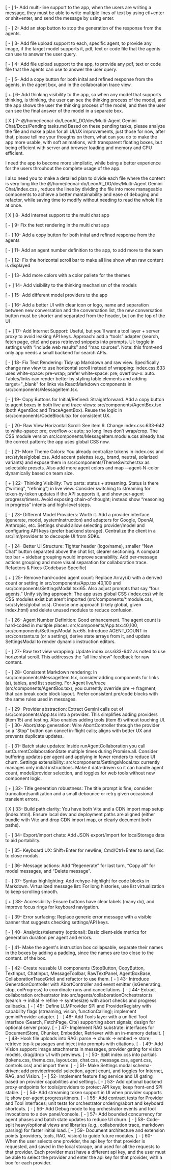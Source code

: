 [ - ] 1- Add multi-line support to the app, when the users are writing a message, they must be able to write multiple lines of text by using ctl+enter or shit+enter, and send the message by using enter.

[ - ] 2- Add an stop button to stop the generation of the response from the agents.

[ - ] 3- Add file upload support to each, specific agent, to provide any image, if the target model supports it, pdf, text or code file that the agents can use to answer the user query.

[ - ] 4- Add file upload support to the app, to provide any pdf, text or code file that the agents can use to answer the user query.

[ - ] 5- Add a copy button for both inital and refined response from the agents, in the agent box, and in the collaboration trace view.

[ + ] 6- Add thinking visibility to the app, so when any model that supports thinking, is thinking, the user can see the thinking process of the model, and the app shows the user the thinking process of the model, and then the user can see the final answer of the model in a separate box.

[ X ] 7- @/home/leonai-do/LeonAI_DO/dev/Multi-Agent Gemini Chat/Docs/Pending tasks.md Based on these pending tasks, please analyze the file and make a plan for all UI/UX improvements, just those for now, after that, please tell me your thougths on them, what can you do to make the app more usable, with soft animations, with transparent floating boxes, but being efficient with server and browser loading and memory and CPU efficient.

I need the app to become more simplistic, while being a better experience for the users throuhout the complete usage of the app.

I also need you to make a detailed plan to divide each file where the content is very long like the @/home/leonai-do/LeonAI_DO/dev/Multi-Agent Gemini Chat/index.css , reduce the lines by dividing the file into more manageable components to achieve a better mantainability and ease of debuging and refactor, while saving time to modify without needing to read the whole file at once.

[ X ] 8- Add internet support to the multi chat app

[ - ] 9- Fix the text rendering in the multi chat app
 
[ - ] 10- Add a copy button for both inital and refined response from the agents

[ - ] 11- Add an agent number definition to the app, to add more to the team

[ - ] 12- Fix the horizontal scroll bar to make all line show when raw content is displayed

[ - ] 13- Add more colors with a color pallete for the themes

[ + ] 14- Add visibility to the thinking mechanism of the models

[ - ] 15- Add different model providers to the app

[ - ] 16- Add a better UI with clear icon or logo, name and separation between new conversation and the conversation list, the new conversation button must be shorter and separated from the header, but on the top of the UI

[ + ] 17- Add Internet Support: Useful, but you’ll want a tool layer + server proxy to avoid leaking API keys. Approach: add a “tools” adapter (search, fetch page, cite) and pass retrieved snippets into prompts. UI: toggle in settings with “include web results” and “max sources”. Note: this front‑end only app needs a small backend for search APIs.

[ - ] 18- Fix Text Rendering: Tidy up Markdown and raw view. Specifically change raw view to use horizontal scroll instead of wrapping: index.css:633 uses white-space: pre-wrap; prefer white-space: pre; overflow-x: auto. Tables/links can render better by styling table elements and adding target="_blank" for links via ReactMarkdown components in src/components/MessageItem.tsx.

[ - ] 19- Copy Buttons for Initial/Refined: Straightforward. Add a copy button to agent boxes in both live and trace views: src/components/AgentBox.tsx (both AgentBox and TraceAgentBox). Reuse the logic in src/components/CodeBlock.tsx for consistent UX.

[ - ] 20- Raw View Horizontal Scroll: See item 9. Change index.css:633-642 to white-space: pre; overflow-x: auto; so long lines don’t wrap/crop. The CSS module version src/components/MessageItem.module.css already has the correct pattern; the app uses global CSS now.

[ - ] 21- More Theme Colors: You already centralize tokens in index.css and src/styles/global.css. Add accent palettes (e.g., brand, neutral, solarized variants) and expose them in src/components/ThemeSwitcher.tsx as selectable presets. Also add more agent colors and map --agent-N-color dynamically based on team size.

[ + ] 22- Thinking Visibility: Two parts: status + streaming. Status is there (“writing”, “refining”) in live view. Consider switching to streaming for token‑by‑token updates if the API supports it, and show per‑agent progress/timers. Avoid exposing chain‑of‑thought; instead show “reasoning in progress” intents and high‑level steps.

[ - ] 23- Different Model Providers: Worth it. Add a provider interface (generate, model, systemInstruction) and adapters for Google, OpenAI, Anthropic, etc. Settings should allow selecting provider/model and configuring API keys (prefer backend storage). Centralize the client in a src/llm/provider.ts to decouple UI from SDKs.

[ - ] 24- Better UI Structure: Tighter header (logo/name), smaller “New Chat” button separated above the chat list, clearer sectioning. A compact top bar + sidebar grouping would improve scanability. Add per‑message actions grouping and more visual separation for collaboration trace.
Refactors & Fixes (Codebase‑Specific)

[ + ] 25- Remove hard‑coded agent count: Replace Array(4) with a derived count or setting in src/components/App.tsx:40,100 and src/components/SettingsModal.tsx:65. Also adjust prompts that say “four agents.”
Unify styling approach: The app uses global CSS (index.css) while CSS modules exist but aren’t imported (src/components/*.module.css, src/styles/global.css). Choose one approach (likely global, given index.html) and delete unused modules to reduce confusion.

[ - ] 26- Agent Number Definition: Good enhancement. The agent count is hard‑coded in multiple places: src/components/App.tsx:40,100, src/components/SettingsModal.tsx:65. Introduce AGENT_COUNT in src/constants.ts (or a setting), derive state arrays from it, and update SettingsModal to render dynamic instruction editors.

[ - ] 27- Raw text view wrapping: Update index.css:633-642 as noted to use horizontal scroll. This addresses the “all line show” feedback for raw content.

[ - ] 28- Consistent Markdown rendering: In src/components/MessageItem.tsx, consider adding components for links (a), tables, and list spacing. For Agent live/trace (src/components/AgentBox.tsx), you currently override pre → fragment; that can break code block layout. Prefer consistent pre/code blocks with the same rules used in messages.

[ - ] 29- Provider abstraction: Extract Gemini calls out of src/components/App.tsx into a provider. This simplifies adding providers (item 15) and testing. Also enables adding tools (item 8) without touching UI.
[ - ] 30- Abort/stop generation: Wire AbortController through the provider so a “Stop” button can cancel in‑flight calls; aligns with better UX and prevents duplicate updates.

[ - ] 31- Batch state updates: Inside runAgentCollaboration you call setCurrentCollaborationState multiple times during Promise.all. Consider buffering updates per agent and applying in fewer renders to reduce UI churn.
Settings extensibility: src/components/SettingsModal.tsx currently manages only initial instructions. Make it data‑driven so it can handle agent count, model/provider selection, and toggles for web tools without new component logic.

[ + ] 32- Title generation robustness: The title prompt is fine; consider truncation/sanitization and a small debounce or retry given occasional transient errors.

[ X ] 33- Build path clarity: You have both Vite and a CDN import map setup (index.html). Ensure local dev and deployment paths are aligned (either bundle with Vite and drop CDN import map, or clearly document both paths).

[ - ] 34- Export/import chats: Add JSON export/import for localStorage data to aid portability.

[ - ] 35- Keyboard UX: Shift+Enter for newline, Cmd/Ctrl+Enter to send, Esc to close modals.

[ - ] 36- Message actions: Add “Regenerate” for last turn, “Copy all” for model messages, and “Delete message”.

[ - ] 37- Syntax highlighting: Add rehype-highlight for code blocks in Markdown.
Virtualized message list: For long histories, use list virtualization to keep scrolling smooth.

[ + ] 38- Accessibility: Ensure buttons have clear labels (many do), and improve focus rings for keyboard navigation.

[ - ] 39- Error surfacing: Replace generic error message with a visible banner that suggests checking settings/API keys.

[ - ] 40- Analytics/telemetry (optional): Basic client‑side metrics for generation duration per agent and errors.

[ - ] 41- Make the agent's instruction box collapsable, separate their names in the boxes by adding a padding, since the names are too close to the content. of the box.

[ - ] 42- Create reusable UI components (StopButton, CopyButton, TextInput, ChatInput, MessageToolbar, RawTextPanel, AgentBoxBase, CollaborationTraceGrid) and refactor to use them.
[ - ] 43- Introduce GenerationController with AbortController and event emitter (isGenerating, stop, onProgress) to coordinate runs and cancellations.
[ - ] 44- Extract collaboration orchestrator into src/agents/collaborationOrchestrator.ts (search → initial → refine → synthesize) with abort checks and progress callbacks.
[ - ] 45- Define LLMProvider SPI and ProviderRegistry with capability flags (streaming, vision, functionCalling); implement geminiProvider adapter.
[ - ] 46- Add Tools layer with a unified Tool interface (Search, FetchPage, Cite) supporting abort signals; design for optional server proxy.
[ - ] 47- Implement RAG substrate: interfaces for DocumentStore, Chunker, Embedder, Retriever with an in-memory default.
[ - ] 48- Hook file uploads into RAG: parse → chunk → embed → store; retrieve top-k passages and inject into prompts with citations.
[ - ] 49- Add Vision support: image attachments in messages, provider gating for vision models, drag/drop UI with previews.
[ - ] 50- Split index.css into partials (tokens.css, theme.css, layout.css, chat.css, message.css, agent.css, controls.css) and import them.
[ - ] 51- Make Settings modal schema-driven; add provider/model selection, agent count, and toggles for Internet, RAG, and Vision.
[ - ] 52- Implement feature flag service and UI gating based on provider capabilities and settings.
[ - ] 53- Add optional backend proxy endpoints for tools/providers to protect API keys; keep front-end SPI stable.
[ - ] 54- Add streaming token support in UI when provider supports it; show per-agent progress/timers.
[ - ] 55- Add contract tests for Provider and Tool interfaces; unit tests for orchestrator ordering/abort and keyboard shortcuts.
[ - ] 56- Add Debug mode to log orchestrator events and tool invocations to a dev panel/console.
[ - ] 57- Add bounded concurrency for agent phases and batch state updates to reduce UI churn.
[ - ] 58- Code-split heavy/optional views and libraries (e.g., collaboration trace, markdown parsing) for faster initial load.
[ - ] 59- Document architecture and extension points (providers, tools, RAG, vision) to guide future modules.
[ - ] 60- When the user selects one provider, the api key for that provider is requested, and saved in the local storage, and used for all the requests to that provider. Each provider must have a different api key, and the user must be able to select the provider and enter the api key for that provider, with a box for each provider.